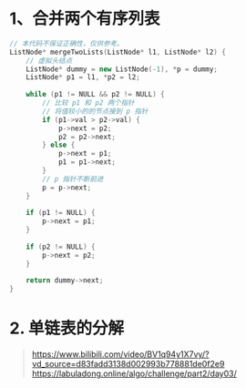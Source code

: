 # 1、合并两个有序列表
```cpp
// 本代码不保证正确性，仅供参考。
ListNode* mergeTwoLists(ListNode* l1, ListNode* l2) {
    // 虚拟头结点
    ListNode* dummy = new ListNode(-1), *p = dummy;
    ListNode* p1 = l1, *p2 = l2;
    
    while (p1 != NULL && p2 != NULL) {
        // 比较 p1 和 p2 两个指针
        // 将值较小的的节点接到 p 指针
        if (p1->val > p2->val) {
            p->next = p2;
            p2 = p2->next;
        } else {
            p->next = p1;
            p1 = p1->next;
        }
        // p 指针不断前进
        p = p->next;
    }
    
    if (p1 != NULL) {
        p->next = p1;
    }
    
    if (p2 != NULL) {
        p->next = p2;
    }
    
    return dummy->next;
}

```
# 2. 单链表的分解


> https://www.bilibili.com/video/BV1q94y1X7vy/?vd_source=d83fadd3138d002993b778881de0f2e9
> https://labuladong.online/algo/challenge/part2/day03/